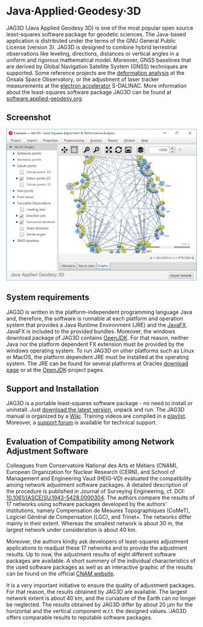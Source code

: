 Java·Applied·Geodesy·3D
=======================
JAG3D (Java Applied Geodesy 3D) is one of the most popular open source least-squares software package for geodetic sciences. The Java-based application is distributed under the terms of the GNU General Public License (version 3). JAG3D is designed to combine hybrid terrestrial observations like leveling, directions, distances or vertical angles in a uniform and rigorous mathematical model. Moreover, GNSS baselines that are derived by Global Navigation Satellite System (GNSS) techniques are supported. Some reference projects are the [deformation analysis](https://software.applied-geodesy.org/en/deformation_analysis) at the Onsala Space Observatory, or the adjustment of laser tracker measurements at the [electron accelerator](https://software.applied-geodesy.org/en/electron_accelerator) S-DALINAC. More information about the least-squares software package JAG3D can be found at [software.applied-geodesy.org](https://software.applied-geodesy.org/)</a>. 


Screenshot
----------
![Java Applied Geodesy 3D (JAG3D)](/.images/jag3d.png?raw=true "Java·Applied·Geodesy·3D (JAG3D)")


System requirements
-------------------
JAG3D is written in the platform-independent programming language Java and, therefore, the software is runnable at each platform and operation system that provides a Java Runtime Environment (JRE) and the [JavaFX](https://openjfx.io). JavaFX is included to the provided bundles. Moreover, the windows download package of JAG3D contains [OpenJDK](https://openjdk.java.net). For that reason, neither Java nor the platform dependent FX extension must be provided by the windows operating system. To run JAG3D on other platforms such as Linux or MacOS, the platform dependent JRE must be installed at the operating system. The JRE can be found for several platforms at Oracles [download page](https://java.oracle.com) or at the [OpenJDK](https://openjdk.java.net)-project pages.


Support and Installation
------------------------
JAG3D is a portable least-squares software package - no need to install or uninstall. Just [download the latest version](https://github.com/applied-geodesy/jag3d/releases/latest), unpack and run. The JAG3D manual is organized by a [Wiki](https://software.applied-geodesy.org/wiki/). Training videos are compiled in a [playlist](https://www.youtube.com/playlist?list=PLyOqiH7SWWC94Zmi5TVT7ClDqQWNrjbJ1). Moreover, a [support forum](https://software.applied-geodesy.org/forum/) is available for technical support. 


Evaluation of Compatibility among Network Adjustment Software
-------------------------------------------------------------
Colleagues from Conservatoire National des Arts et Métiers (CNAM), European Organization for Nuclear Research (CERN), and School of Management and Engineering Vaud (HEIG-VD) evaluated the compatibility among network adjustment software packages. A detailed description of the procedure is published in Journal of Surveying Engineering, cf. DOI: [10.1061/(ASCE)SU.1943-5428.0000304](https://doi.org/10.1061/(ASCE)SU.1943-5428.0000304). The authors compare the results of 17 networks using software packages developed by the authors' institutions, namely Compensation de Mesures Topographiques (CoMeT), Logiciel Général de Compensation (LGC), and Trinet+. The networks differ mainly in their extent. Whereas the smallest network is about 30 m, the largest network under consideration is about 40 km.

Moreover, the authors kindly ask developers of least-squares adjustment applications to readjust these 17 networks and to provide the adjustment results. Up to now, the adjustment results of eight different software packages are available. A short summery of the individual characteristics of the used software packages as well as an interactive graphic of the results can be found on the official [CNAM website](http://comet.esgt.cnam.fr/index.php?page=0800). 

It is a very important initiative to ensure the quality of adjustment packages. For that reason, the results obtained by JAG3D are available. The largest network extent is about 40 km, and the curvature of the Earth can no longer be neglected. The results obtained by JAG3D differ by about 20 µm for the horizontal and the vertical component w.r.t. the designed values. JAG3D offers comparable results to reputable software packages.
